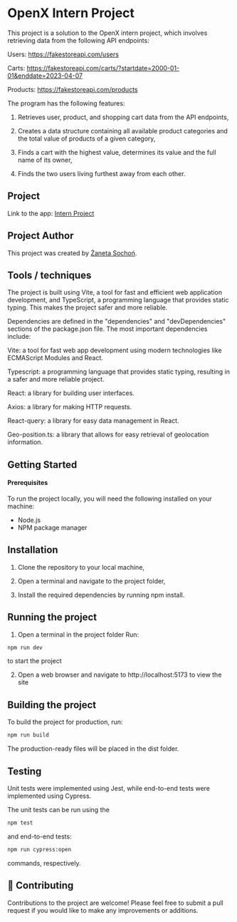 # OpenX Intern Project

This project is a solution to the OpenX intern project, which involves retrieving data from the following API endpoints:

Users: https://fakestoreapi.com/users

Carts: https://fakestoreapi.com/carts/?startdate=2000-01-01&enddate=2023-04-07

Products: https://fakestoreapi.com/products

The program has the following features:

1. Retrieves user, product, and shopping cart data from the API endpoints,

2. Creates a data structure containing all available product categories and the total value of products of a given category,

3. Finds a cart with the highest value, determines its value and the full name of its owner,
4. Finds the two users living furthest away from each other.

## Project

Link to the app: [Intern Project](https://intern-project-openx.netlify.app)

## Project Author

This project was created by [Żaneta Sochoń](https://github.com/zanetasochon).

## Tools / techniques

The project is built using Vite, a tool for fast and efficient web application development, and TypeScript, a programming language that provides static typing. This makes the project safer and more reliable.

Dependencies are defined in the "dependencies" and "devDependencies" sections of the package.json file. The most important dependencies include:

Vite: a tool for fast web app development using modern technologies like ECMAScript Modules and React.

Typescript: a programming language that provides static typing, resulting in a safer and more reliable project.

React: a library for building user interfaces.

Axios: a library for making HTTP requests.

React-query: a library for easy data management in React.

Geo-position.ts: a library that allows for easy retrieval of geolocation information.

## Getting Started

#### Prerequisites

To run the project locally, you will need the following installed on your machine:

- Node.js
- NPM package manager

## Installation

1. Clone the repository to your local machine,

2. Open a terminal and navigate to the project folder,

3. Install the required dependencies by running npm install.

## Running the project

1. Open a terminal in the project folder
   Run:

```bash
npm run dev
```

to start the project

2. Open a web browser and navigate to http://localhost:5173 to view the site

## Building the project

To build the project for production, run:

```bash
npm run build
```

The production-ready files will be placed in the dist folder.

## Testing

Unit tests were implemented using Jest, while end-to-end tests were implemented using Cypress.

The unit tests can be run using the

```bash
npm test
```

and end-to-end tests:

```bash
npm run cypress:open
```

commands, respectively.

## 🤝 Contributing

Contributions to the project are welcome! Please feel free to submit a pull request if you would like to make any improvements or additions.
